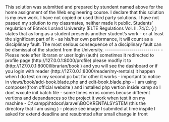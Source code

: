 <Alhitawi Mohammed>
<P622VN>
This solution was submitted and prepared by stundent named above for the home assignment of the Web engineering course.
I declare that this solution is my own work.
I have not copied or used third party solutions.
I have not passed my solution to my classmates, neither  made it public.
Students’ regulation of Eötvös Loránd University (ELTE Regulations Vol. II. 74/C. § ) states that as long as a student presents another student’s 
work - or at least the significant part of it - as his/her own performance, it will count as a disciplinary fault. 
The most serious consequence of a disciplinary fault can be dismissal of the student from the University.
---------------------------
- Please note after libraran or user login  (auth) sometimes it redirected to profile page (http://127.0.0.1:8000/profile) please modfiy it to (http://127.0.0.1:8000/librarian/book ) and you will see the dashboard
or if you login with reader (http://127.0.0.1:8000/reader/my-rentals) it happen when I do test on my second pc but for other it works 
- important to notice in views/book/add-book.blade.php and edit-book.blade.php
- I am using composer(from official website ) and installed php vertion inside xamp  so I dont wxcute init batch file 
- some times erros comes becuse different vertions and depandances so the project it work when test it on my machine 
- C:\xampp\htdocs\laravel\BOOKRENTALSYSTEM                                (this the directory that I am using )
- please see image I submited at time inspite I asked for extend deadline and resubmted after small change in front 